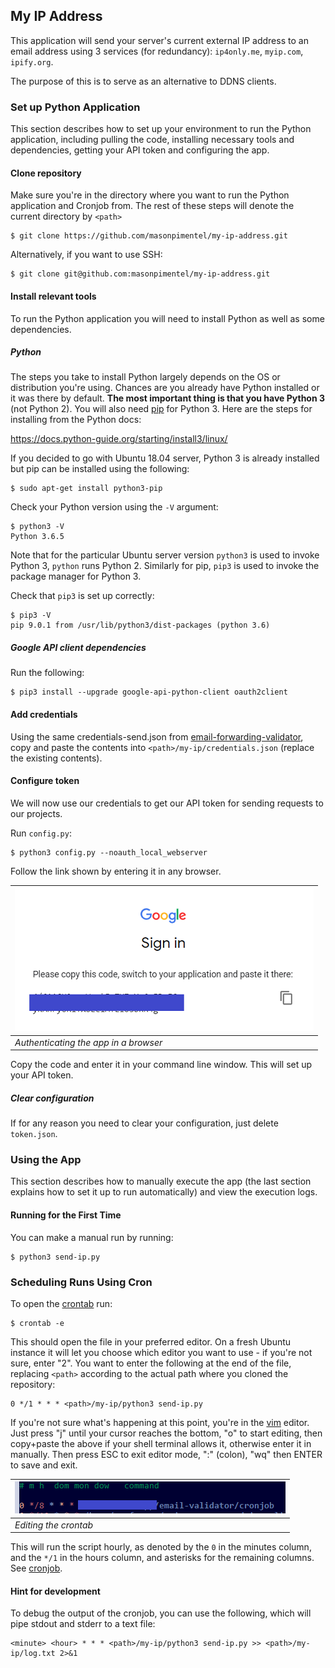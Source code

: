 ## My IP Address

This application will send your server's current external IP address to an email address using 3 services (for redundancy): `ip4only.me`, `myip.com`, `ipify.org`.

The purpose of this is to serve as an alternative to DDNS clients.

### Set up Python Application

This section describes how to set up your environment to run the Python application, including pulling the code, installing necessary tools and dependencies, getting your API token and configuring the app. 

#### Clone repository

Make sure you're in the directory where you want to run the Python application and Cronjob from. The rest of these steps will denote the current directory by `<path>`

```
$ git clone https://github.com/masonpimentel/my-ip-address.git
```

Alternatively, if you want to use SSH:

```
$ git clone git@github.com:masonpimentel/my-ip-address.git
```

#### Install relevant tools

To run the Python application you will need to install Python as well as some dependencies.

##### Python

The steps you take to install Python largely depends on the OS or distribution you're using. Chances are you already have Python installed or it was there by default. **The most important thing is that you have Python 3** (not Python 2). You will also need [pip](https://en.wikipedia.org/wiki/Pip_(package_manager)) for Python 3. Here are the steps for installing from the Python docs:

https://docs.python-guide.org/starting/install3/linux/

If you decided to go with Ubuntu 18.04 server, Python 3 is already installed but pip can be installed using the following:

```
$ sudo apt-get install python3-pip
``` 

Check your Python version using the `-V` argument:

```
$ python3 -V
Python 3.6.5
```

Note that for the particular Ubuntu server version `python3` is used to invoke Python 3, `python` runs Python 2. Similarly for pip, `pip3` is used to invoke the package manager for Python 3.

Check that `pip3` is set up correctly:

```
$ pip3 -V
pip 9.0.1 from /usr/lib/python3/dist-packages (python 3.6)
```

##### Google API client dependencies

Run the following:

```
$ pip3 install --upgrade google-api-python-client oauth2client
```

#### Add credentials

Using the same credentials-send.json from [email-forwarding-validator](https://github.com/masonpimentel/email-forwarding-validator), copy and paste the contents into `<path>/my-ip/credentials.json` (replace the existing contents).

#### Configure token

We will now use our credentials to get our API token for sending requests to our projects.

Run `config.py`:

```
$ python3 config.py --noauth_local_webserver
```

Follow the link shown by entering it in any browser.

![](assets/screen1.png) |
------------ | 
_Authenticating the app in a browser_ |

Copy the code and enter it in your command line window. This will set up your API token.

##### Clear configuration

If for any reason you need to clear your configuration, just delete `token.json`.

### Using the App

This section describes how to manually execute the app (the last section explains how to set it up to run automatically) and view the execution logs.

#### Running for the First Time

You can make a manual run by running:

```
$ python3 send-ip.py
```

### Scheduling Runs Using Cron

To open the [crontab](http://man7.org/linux/man-pages/man5/crontab.5.html) run:

```
$ crontab -e
```

This should open the file in your preferred editor. On a fresh Ubuntu instance it will let you choose which editor you want to use - if you're not sure, enter "2". You want to enter the following at the end of the file, replacing `<path>` according to the actual path where you cloned the repository:

```
0 */1 * * * <path>/my-ip/python3 send-ip.py
```

If you're not sure what's happening at this point, you're in the [vim](https://coderwall.com/p/adv71w/basic-vim-commands-for-getting-started) editor. Just press "j" until your cursor reaches the bottom, "o" to start editing, then copy+paste the above if your shell terminal allows it, otherwise enter it in manually. Then press ESC to exit editor mode, ":" (colon), "wq" then ENTER to save and exit. 

![](assets/screen2.png) |
------------ | 
_Editing the crontab_ |

This will run the script hourly, as denoted by the `0` in the minutes column, and the `*/1` in the hours column, and asterisks for the remaining columns. See [cronjob](cronjob).


#### Hint for development

To debug the output of the cronjob, you can use the following, which will pipe stdout and stderr to a text file:

```
<minute> <hour> * * * <path>/my-ip/python3 send-ip.py >> <path>/my-ip/log.txt 2>&1
```